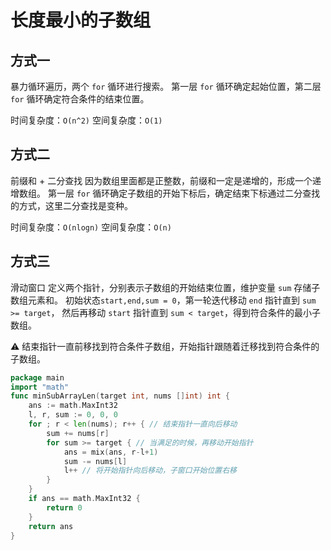 # 长度最小的子数组

## 方式一
暴力循环遍历，两个 `for` 循环进行搜索。
第一层 `for` 循环确定起始位置，第二层 `for` 循环确定符合条件的结束位置。

时间复杂度：`O(n^2)`
空间复杂度：`O(1)`

## 方式二
前缀和 + 二分查找
因为数组里面都是正整数，前缀和一定是递增的，形成一个递增数组。
第一层 `for` 循环确定子数组的开始下标后，确定结束下标通过二分查找的方式，这里二分查找是变种。

时间复杂度：`O(nlogn)`
空间复杂度：`O(n)`

## 方式三
滑动窗口
定义两个指针，分别表示子数组的开始结束位置，维护变量 `sum` 存储子数组元素和。
初始状态`start,end,sum = 0`，第一轮迭代移动 `end` 指针直到 `sum >= target`，
然后再移动 `start` 指针直到 `sum < target`，得到符合条件的最小子数组。

⚠️ 结束指针一直前移找到符合条件子数组，开始指针跟随着迁移找到符合条件的子数组。
```go
package main
import "math"
func minSubArrayLen(target int, nums []int) int {
	ans := math.MaxInt32
	l, r, sum := 0, 0, 0
	for ; r < len(nums); r++ { // 结束指针一直向后移动
		sum += nums[r]
		for sum >= target { // 当满足的时候，再移动开始指针
			ans = mix(ans, r-l+1)
			sum -= nums[l]
			l++ // 将开始指针向后移动，子窗口开始位置右移
		}
	}
	if ans == math.MaxInt32 {
		return 0
	}
	return ans
}
```